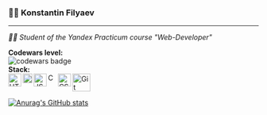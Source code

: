 ### 👨‍💻 Konstantin Filyaev 
___
*👨‍🎓 Student of the Yandex Practicum course "Web-Developer"*  

**Codewars level:**  
![codewars badge](https://www.codewars.com/users/uzornakovre/badges/small)   
**Stack:**  
<img src="https://git-scm.com/images/logos/downloads/Git-Logo-1788C.png" align="center" width="36" alt="Git"> <img src="https://upload.wikimedia.org/wikipedia/commons/thumb/6/61/HTML5_logo_and_wordmark.svg/1024px-HTML5_logo_and_wordmark.svg.png?20170517184425" align="left" width="26" alt="HTML5"> <img src="https://upload.wikimedia.org/wikipedia/commons/thumb/d/d5/CSS3_logo_and_wordmark.svg/726px-CSS3_logo_and_wordmark.svg.png" align="left" width="19" alt="CSS"> <img src="https://upload.wikimedia.org/wikipedia/commons/6/6a/JavaScript-logo.png?20120221235433" align="left" width="26" alt="JS"> <img src="https://upload.wikimedia.org/wikipedia/commons/3/33/Figma-logo.svg" align="left" width="17" alt="CSS"> <img src="https://www.markupeasy.ru/resources/icon/apple-touch-icon.png" align="left" width="26" alt="CSS">

[![Anurag's GitHub stats](https://github-readme-stats.vercel.app/api?username=uzornakovre)](https://github.com/uzornakovre/github-readme-stats)

<!--
**uzornakovre/uzornakovre** is a ✨ _special_ ✨ repository because its `README.md` (this file) appears on your GitHub profile.
.
Here are some ideas to get you started:

- 🔭 I’m currently working on ...
- 🌱 I’m currently learning ...
- 👯 I’m looking to collaborate on ...
- 🤔 I’m looking for help with ...
- 💬 Ask me about ...
- 📫 How to reach me: ...
- 😄 Pronouns: ...
- ⚡ Fun fact: ...
-->
